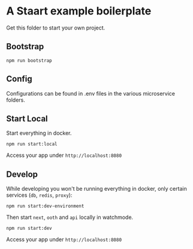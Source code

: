 # A Staart example boilerplate

Get this folder to start your own project.

## Bootstrap

```
npm run bootstrap
```

## Config

Configurations can be found in .env files in the various microservice folders.

## Start Local

Start everything in docker.

```
npm run start:local
```

Access your app under `http://localhost:8080`

## Develop

While developing you won't be running everything in docker, only certain services (`db`, `redis`, `proxy`):

```
npm run start:dev-environment
```

Then start `next`, `ooth` and `api` locally in watchmode.

```
npm run start:dev
```

Access your app under `http://localhost:8080`
